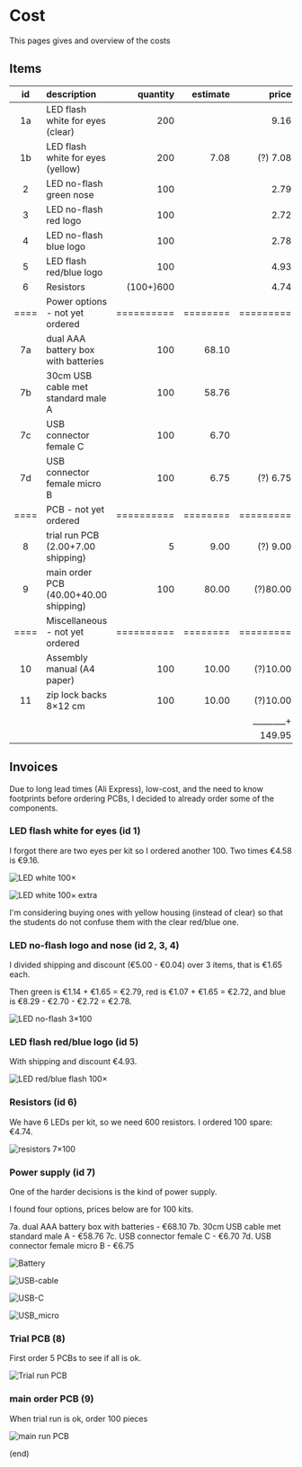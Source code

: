 # Cost

This pages gives and overview of the costs


## Items

| id | description                          | quantity |estimate|   price |                                                      link |
|:--:|:-------------------------------------|---------:|-------:|--------:|:---------------------------------------------------------:|
|  1a| LED flash white for eyes (clear)     |      200 |        |    9.16 |[🔗](https://www.aliexpress.com/item/1005003630965480.html)|
|  1b| LED flash white for eyes (yellow)    |      200 |   7.08 |(?) 7.08 |[🔗](https://www.aliexpress.com/item/1005003630965480.html)|
|  2 | LED no-flash green nose              |      100 |        |    2.79 |[🔗](https://www.aliexpress.com/item/1005005071977501.html)|
|  3 | LED no-flash red logo                |      100 |        |    2.72 |[🔗](https://www.aliexpress.com/item/1005005071977501.html)|
|  4 | LED no-flash blue logo               |      100 |        |    2.78 |[🔗](https://www.aliexpress.com/item/1005005071977501.html)|
|  5 | LED flash red/blue logo              |      100 |        |    4.93 |[🔗](https://www.aliexpress.com/item/1005003797732300.html)|
|  6 | Resistors                            |(100+)600 |        |    4.74 |[🔗](https://www.aliexpress.com/item/1005002091320103.html)|
|====| Power options - not yet ordered      |==========|========|=========|====                                                       |
| 7a | dual AAA battery box with batteries  |      100 |  68.10 |         |[🔗](https://www.aliexpress.com/item/1005005052171962.html) [🔗](https://www.aliexpress.com/item/1005005681807680.html)|
| 7b | 30cm USB cable met standard male A   |      100 |  58.76 |         |[🔗](https://www.aliexpress.com/item/1005001728575384.html)|
| 7c | USB connector female C               |      100 |   6.70 |         |[🔗](https://www.aliexpress.com/item/1005004403587119.html)|
| 7d | USB connector female micro B         |      100 |   6.75 |(?) 6.75 |[🔗](https://www.aliexpress.com/item/1005003803598713.html)|
|====| PCB - not yet ordered                |==========|========|=========|====                                                       |
|  8 | trial run PCB (2.00+7.00 shipping)   |        5 |   9.00 |(?) 9.00 |
|  9 | main order PCB (40.00+40.00 shipping)|      100 |  80.00 |(?)80.00 |    
|====| Miscellaneous - not yet ordered      |==========|========|=========|====                                                       |
| 10 | Assembly manual (A4 paper)           |      100 |  10.00 |(?)10.00 |
| 11 | zip lock backs 8×12 cm               |      100 |  10.00 |(?)10.00 |[🔗](https://www.aliexpress.com/item/1005005297741601.html)|
|    |                                      |          |        |________+|
|    |                                      |          |        |  149.95 |



## Invoices

Due to long lead times (Ali Express), low-cost, and the need to know footprints
before ordering PCBs, I decided to already order some of the components.


### LED flash white for eyes (id 1)

I forgot there are two eyes per kit so I ordered another 100.
Two times €4.58 is €9.16.

![LED white 100×](cost-led-white-100.png)

![LED white 100× extra](cost-led-white-100extra.png)

I'm considering buying ones with yellow housing (instead of clear) so that the students do not confuse them with the clear red/blue one.



### LED no-flash logo and nose (id 2, 3, 4)

I divided shipping and discount (€5.00 - €0.04) over 3 items, that is €1.65 each.

Then green is €1.14 + €1.65 = €2.79, red is €1.07 + €1.65 = €2.72, 
and blue is €8.29 - €2.70 - €2.72 = €2.78.

![LED no-flash 3×100](cost-led-red-100-blue-100-green-100.png)




### LED flash red/blue logo (id 5)

With shipping and discount €4.93.

![LED red/blue flash 100×](cost-led-redblue-150.png)



### Resistors (id 6)

We have 6 LEDs per kit, so we need 600 resistors. I ordered 100 spare: €4.74.

![resistors 7×100](cost-R220-700.png)




### Power supply (id 7)

One of the harder decisions is the kind of power supply.

I found four options, prices below are for 100 kits.

 7a. dual AAA battery box with batteries - €68.10
 7b. 30cm USB cable met standard male A - €58.76
 7c. USB connector female C - €6.70
 7d. USB connector female micro B  - €6.75

![Battery](power-aaa-200.png)

![USB-cable](power-usbcable-100.png)

![USB-C](power-usbc-100.png)

![USB_micro](power-usbmicro-100.png)




### Trial PCB (8)

First order 5 PCBs to see if all is ok.

![Trial run PCB](cost-pcb-5.png)




### main order PCB (9)

When trial run is ok, order 100 pieces

![main run PCB](cost-pcb-100.png)

(end)
 
